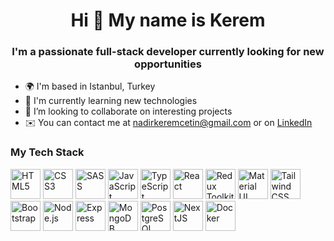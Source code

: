 <h1 align="center">Hi 👋 My name is Kerem</h1>

<h3 align="center">I'm a passionate full-stack developer currently looking for new opportunities</h4>

- 🌍 I'm based in Istanbul, Turkey
- 🚀 I'm currently learning new technologies
- 🤝 I’m looking to collaborate on interesting projects
- ✉️ You can contact me at [nadirkeremcetin@gmail.com](mailto:nadirkeremcetin@gmail.com) or on [LinkedIn](https://www.linkedin.com/in/nadir-kerem-cetin)

### My Tech Stack


<a href="https://developer.mozilla.org/en-US/docs/Glossary/HTML5" target="_blank"><img
  src="https://cdn.jsdelivr.net/gh/devicons/devicon/icons/html5/html5-original.svg"
  width="48"
  height="48"
  alt="HTML5"
/></a>
<a href="https://developer.mozilla.org/en-US/docs/Web/CSS" target="_blank"><img
  src="https://cdn.jsdelivr.net/gh/devicons/devicon/icons/css3/css3-original.svg"
  width="48"
  height="48"
  alt="CSS3"
/></a>
<a href="https://sass-lang.com" target="_blank"><img
  src="https://cdn.jsdelivr.net/gh/devicons/devicon/icons/sass/sass-original.svg"
  width="48"
  height="48"
  alt="SASS"
/></a>
<a href="https://developer.mozilla.org/en/JavaScript" target="_blank"><img
  src="https://cdn.jsdelivr.net/gh/devicons/devicon/icons/javascript/javascript-original.svg"
  width="48"
  height="48"
  alt="JavaScript"
/></a>
<a href="https://www.typescriptlang.org/" target="_blank"><img
  src="https://cdn.jsdelivr.net/gh/devicons/devicon/icons/typescript/typescript-original.svg"
  width="48"
  height="48"
  alt="TypeScript"
/></a>
<a href="https://reactjs.org/" target="_blank"><img
  src="https://cdn.jsdelivr.net/gh/devicons/devicon/icons/react/react-original.svg"
  width="48"
  height="48"
  alt="React"
/></a>
<a href="https://redux-toolkit.js.org/" target="_blank"><img
  src="https://cdn.jsdelivr.net/gh/devicons/devicon/icons/redux/redux-original.svg"
  width="48"
  height="48"
  alt="Redux Toolkit"
/></a>
<a href="https://mui.com/" target="_blank"><img
  src="https://cdn.jsdelivr.net/gh/devicons/devicon/icons/materialui/materialui-original.svg"
  width="48"
  height="48"
  alt="Material UI"
/></a>
<a href="https://tailwindcss.com/" target="_blank"><img
  src="https://cdn.jsdelivr.net/gh/devicons/devicon/icons/tailwindcss/tailwindcss-plain.svg"
  width="48"
  height="48"
  alt="Tailwind CSS"
/></a>
<a href="https://getbootstrap.com/" target="_blank"><img
  src="https://cdn.jsdelivr.net/gh/devicons/devicon/icons/bootstrap/bootstrap-original.svg"
  width="48"
  height="48"
  alt="Bootstrap"
/></a>
<a href="https://nodejs.org/" target="_blank"><img
  src="https://cdn.jsdelivr.net/gh/devicons/devicon/icons/nodejs/nodejs-original.svg"
  width="48"
  height="48"
  alt="Node.js"
/></a>
<a href="https://expressjs.com/" target="_blank"><img
  src="https://cdn.jsdelivr.net/gh/devicons/devicon/icons/express/express-original.svg"
  width="48"
  height="48"
  alt="Express"
/></a>
<a href="https://www.mongodb.com/" target="_blank"><img
  src="https://cdn.jsdelivr.net/gh/devicons/devicon/icons/mongodb/mongodb-original.svg"
  width="48"
  height="48"
  alt="MongoDB"
/></a>
<a href="https://www.postgresql.org/" target="_blank"><img
  src="https://cdn.jsdelivr.net/gh/devicons/devicon/icons/postgresql/postgresql-original.svg"
  width="48"
  height="48"
  alt="PostgreSQL"
/></a>
<a href="https://nextjs.org/" target="_blank"><img
  src="https://cdn.jsdelivr.net/gh/devicons/devicon/icons/nextjs/nextjs-line.svg"
  width="48"
  height="48"
  alt="NextJS"
/></a>
<a href="https://www.docker.com/" target="_blank"><img
  src="https://cdn.jsdelivr.net/gh/devicons/devicon/icons/docker/docker-original.svg"
  width="48"
  height="48"
  alt="Docker"
/></a>
